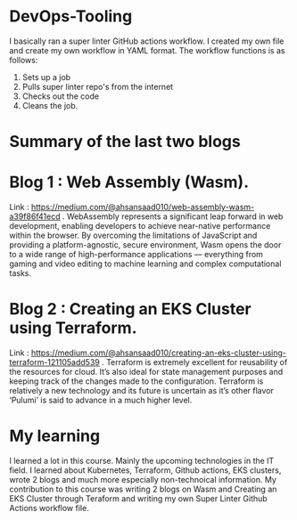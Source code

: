 # DevOps-Tooling
I basically ran a super linter GitHub actions workflow.
I created my own file and create my own workflow in YAML format.
The workflow functions is as follows:
  1. Sets up a job
  2. Pulls super linter repo's from the internet
  3. Checks out the code
  4. Cleans the job.

# Summary of the last two blogs
# Blog 1 : Web Assembly (Wasm).
Link : https://medium.com/@ahsansaad010/web-assembly-wasm-a39f86f41ecd .
WebAssembly represents a significant leap forward in web development, enabling developers to achieve near-native performance within the browser. By overcoming the limitations of JavaScript and providing a platform-agnostic, secure environment, Wasm opens the door to a wide range of high-performance applications — everything from gaming and video editing to machine learning and complex computational tasks.

# Blog 2 : Creating an EKS Cluster using Terraform.
Link : https://medium.com/@ahsansaad010/creating-an-eks-cluster-using-terraform-121105add539 .
Terraform is extremely excellent for reusability of the resources for cloud. It’s also ideal for state management purposes and keeping track of the changes made to the configuration. Terraform is relatively a new technology and its future is uncertain as it’s other flavor ‘Pulumi’ is said to advance in a much higher level.

# My learning
I learned a lot in this course. Mainly the upcoming technologies in the IT field. I learned about Kubernetes, Terraform, Github actions,
EKS clusters, wrote 2 blogs and much more especially non-technoical information.
My contribution to this course was writing 2 blogs on Wasm and Creating an EKS Cluster through Teraform and writing my own Super Linter Github Actions workflow file.
